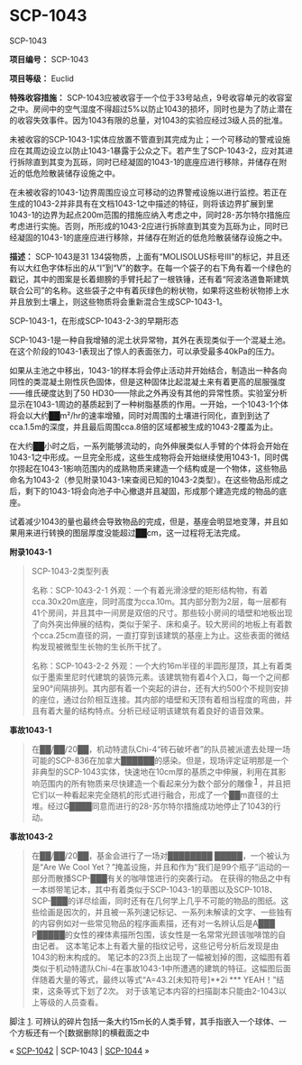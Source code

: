 # SCP-1043
                        




SCP-1043



**项目编号：** SCP-1043

**项目等级：** Euclid

**特殊收容措施：** SCP-1043应被收容于一个位于33号站点，9号收容单元的收容室之中。房间中的空气湿度不得超过5%以防止1043的损坏，同时也是为了防止潜在的收容失效事件。因为1043有限的总量，对1043的实验应经过3级人员的批准。

未被收容的SCP-1043-1实体应放置不管直到其完成为止；一个可移动的警戒设施应在其周边设立以防止1043-1暴露于公众之下。若产生了SCP-1043-2，应对其进行拆除直到其变为瓦砾，同时已经凝固的1043-1的底座应进行移除，并储存在附近的低危险散装储存设施之中。

在未被收容的1043-1边界周围应设立可移动的边界警戒设施以进行监控。若正在生成的1043-2并非具有在文档1043-1之中描述的特征，则将该边界扩展到里1043-1的边界为起点200m范围的措施应纳入考虑之中，同时28-苏尔特尔措施应考虑进行实施。否则，所形成的1043-2应进行拆除直到其变为瓦砾为止，同时已经凝固的1043-1的底座应进行移除，并储存在附近的低危险散装储存设施之中。

**描述：** SCP-1043是31 134袋物质，上面有“MOLISOLUS标号III”的标记，并且还有以大红色字体标出的从“I”到“V”的数字。在每一个袋子的右下角有着一个绿色的戳记，其中的图案是长着翅膀的手臂托起了一根铁锤，还有着“阿波洛道鲁斯建筑联合公司”的名称。这些袋子之中有着灰绿色的粉状物，如果将这些粉状物掺上水并且放到土壤上，则这些物质将会重新混合生成SCP-1043-1。



SCP-1043-1，在形成SCP-1043-2-3的早期形态



SCP-1043-1是一种自我增殖的泥土状异常物，其外在表现类似于一个混凝土池。在这个阶段的1043-1表现出了惊人的表面张力，可以承受最多40kPa的压力。

如果从主池之中移出，1043-1的样本将会停止活动并开始结合，制造出一种各向同性的类混凝土刚性灰色固体，但是这种固体比起混凝土来有着更高的屈服强度——维氏硬度达到了50 HD30——除此之外再没有其他的异常性质。实验室分析显示在1043-1周边的基质起到了一种树脂基质的作用。一开始，一个1043-1个体将会以大约██m²/hr的速率增殖，同时对周围的土壤进行同化，直到到达了cca.1.5m的深度，并且最后周围cca.8倍的区域都被生成的1043-2覆盖为止。

在大约██小时之后，一系列能够流动的，向外伸展类似人手臂的个体将会开始在1043-1之中形成。一旦完全形成，这些生成物将会开始继续使用1043-1，同时偶尔捞起在1043-1影响范围内的成熟物质来建造一个结构或是一个物体，这些物品命名为1043-2（参见附录1043-1来查阅已知的1043-2类型）。在这些物品形成之后，剩下的1043-1将会向池子中心撤退并且凝固，形成那个建造完成的物品的底座。

试着减少1043的量也最终会导致物品的完成，但是，基座会明显地变薄，并且如果用来进行转换的图层厚度没能超过██cm，这一过程将无法完成。

**附录1043-1** 


> SCP-1043-2类型列表
> 
> 名称：SCP-1043-2-1
外观：一个有着光滑涂壁的矩形结构物，有着cca.30x20m底座，同时高度为cca.10m。其内部分割为2层，每一层都有41个房间，并且其中一间房是双倍的尺寸。那些较小房间的墙壁和地板出现了向外突出伸展的结构，类似于架子、床和桌子。较大房间的地板上有着数个cca.25cm直径的洞，一直打穿到该建筑的基座上为止。这些表面的微结构发现被微型生长物的生长所干扰了。
> 
> 名称：SCP-1043-2-2
外观：一个大约16m半径的半圆形屋顶，其上有着类似于墨索里尼时代建筑的装饰元素。该建筑物有着4个入口，每一个之间都呈90°间隔排列。其内部有着一个突起的讲台，还有大约500个不规则安排的座位，通过台阶相互连接。其内部的墙壁和天顶有着相当程度的弯曲，并且有着大量的结构特点。分析已经证明该建筑有着良好的语音效果。
> 

**事故1043-1** 


> 在██/██/20██，机动特遣队Chi-4“砖石破坏者”的队员被派遣去处理一场可能的SCP-836在加拿大██████的感染。但是，现场评定证明那是一个非典型的SCP-1043实体，快速地在10cm厚的基质之中伸展，利用在其影响范围内的所有物质来尽快建造一个看起来分为数个部分的雕像<sup class='footnoteref'>
 <a shape='rect' class='footnoteref' id='footnoteref-1' href='javascript:;' onclick='WIKIDOT.page.utils.scrollToReference(&apos;footnote-1&apos;)'>1</a>
</sup>，并且把它们以一种看起来完全随机的形式进行融合，形成了一个██m直径的土堆。经过G████同意而进行的28-苏尔特尔措施成功地停止了1043的行动。
> 

**事故1043-2** 


> 在██/██/20██，基金会进行了一场对████████ █████，一个被认为是“Are We Cool Yet？”掩盖设施，并且和作为“我们是99个瓶子”运动的一部分而散播SCP-███有关的咖啡馆进行的突袭行动。
在获得的物品之中有一本绑带笔记本，其中有着类似于SCP-1043-1的草图以及SCP-1018、SCP-███的详尽绘画，同时还有在几何学上几乎不可能的物品的图纸。这些绘画是因次的，并且被一系列速记标记、一系列未解读的文字、一些独有的内容例如对一些常见物品的程序画素描，还有对一名辨认后是A███ P█████的女性的裸体素描所包围，该女性是一名常常光顾该咖啡馆的自由记者。
这本笔记本上有着大量的指纹记号，这些记号分析后发现是由1043的粉末构成的。
笔记本的23页上出现了一幅被划掉的图，这幅图有着类似于机动特遣队Chi-4在事故1043-1中所遭遇的建筑的特征。这幅图后面伴随着大量的等式，最终以等式“A=43.2[未知符号]**2i ***  YEAH！”结束，这条等式下划了2次。
对于该笔记本内容的扫描副本只能由2-1043以上等级的人员查看。
> 


脚注
<a shape='rect' href='javascript:;' onclick='WIKIDOT.page.utils.scrollToReference(&apos;footnoteref-1&apos;)'>1</a>. 可辨认的碎片包括一条大约15m长的人类手臂，其手指嵌入一个球体、一个方板还有一个[数据删除]的横截面之中



« [SCP-1042](/scp-1042) | SCP-1043 | [SCP-1044](/scp-1044) »





                    